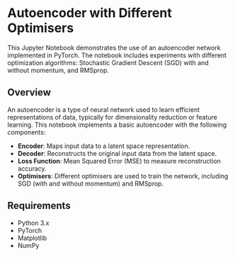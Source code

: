# Autoencoder with Different Optimisers

This Jupyter Notebook demonstrates the use of an autoencoder network implemented in PyTorch. The notebook includes experiments with different optimization algorithms: Stochastic Gradient Descent (SGD) with and without momentum, and RMSprop.

## Overview

An autoencoder is a type of neural network used to learn efficient representations of data, typically for dimensionality reduction or feature learning. This notebook implements a basic autoencoder with the following components:

- **Encoder**: Maps input data to a latent space representation.
- **Decoder**: Reconstructs the original input data from the latent space.
- **Loss Function**: Mean Squared Error (MSE) to measure reconstruction accuracy.
- **Optimisers**: Different optimisers are used to train the network, including SGD (with and without momentum) and RMSprop.

## Requirements

- Python 3.x
- PyTorch
- Matplotlib
- NumPy
